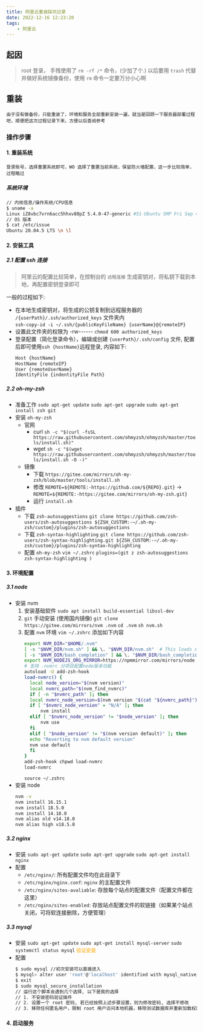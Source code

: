 ```yaml
---
title: 阿里云重装踩坑记录
date: 2022-12-16 12:23:20
tags:
	- 阿里云
---
```


## 起因

> root 登录， 手残使用了 `rm -rf /*` 命令，(少加了个.) 以后要用 `trash` 代替并做好系统镜像备份，使用 `rm` 命令一定要万分小心啊

## 重装

    由于没有做备份，只能重装了，环境和服务全部重新安装一遍，就当是回顾一下服务器部署过程吧，顺便把这次过程记录下来，方便以后查阅参考

### 操作步骤

#### 1. 重装系统

    登录账号，选择重置系统即可，WO 选择了重置当前系统，保留防火墙配置，这一步比较简单，过程略过

##### 系统环境

```bash
// 内核信息/操作系统/CPU信息
$ uname -a
Linux iZ8vbc7vrn6acc5hhxv80pZ 5.4.0-47-generic #51-Ubuntu SMP Fri Sep 4 19:50:52 UTC 2020 x86_64 x86_64 x86_64 GNU/Linux
// OS 版本
$ cat /etc/issue
Ubuntu 20.04.5 LTS \n \l
```

#### 2. 安装工具

##### 2.1 配置 ssh 连接

> 阿里云的配置比较简单，在控制台的 `远程连接` 生成密钥对，将私钥下载到本地，再配置密钥登录即可

一般的过程如下:

- 在本地生成密钥对，将生成的公钥复制到远程服务器的 `/{userPath}/.ssh/authorized_keys` 文件夹内  
   `ssh-copy-id -i ~/.ssh/{publicKeyFileName} {userName}@{remoteIP}`
- 设置此文件夹的权限为 -rw------
  `chmod 600 authorized_keys`
- 登录配置（简化登录命令），编辑或创建 `{userPath}/.ssh/config` 文件, 配置后即可使用`ssh {hostName}`远程登录, 内容如下:
  ```bash
  Host {hostName}
  HostName {remoteIP}
  User {remoteUserName}
  IdentityFile {indentityFile Path}
  ```

##### 2.2 oh-my-zsh

- 准备工作
  `sudo apt-get update`
  `sudo apt-get upgrade`
  `sudo apt-get install zsh git`
- 安装 `oh-my-zsh`
  - 官网
    - curl `sh -c "$(curl -fsSL https://raw.githubusercontent.com/ohmyzsh/ohmyzsh/master/tools/install.sh)"`
    - wget `sh -c "$(wget https://raw.githubusercontent.com/ohmyzsh/ohmyzsh/master/tools/install.sh -O -)"`
  - 镜像
    - 下载
      `https://gitee.com/mirrors/oh-my-zsh/blob/master/tools/install.sh`
    - 修改
      `REMOTE=${REMOTE:-https://github.com/${REPO}.git}` ->
      `REMOTE=${REMOTE:-https://gitee.com/mirrors/oh-my-zsh.git}`
    - 运行
      `install.sh`
- 插件
  - 下载 `zsh-autosuggestions`
    `git clone https://github.com/zsh-users/zsh-autosuggestions ${ZSH_CUSTOM:-~/.oh-my-zsh/custom}/plugins/zsh-autosuggestions`
  - 下载 `zsh-syntax-highlighting`
    `git clone https://github.com/zsh-users/zsh-syntax-highlighting.git ${ZSH_CUSTOM:-~/.oh-my-zsh/custom}/plugins/zsh-syntax-highlighting`
  - 配置 `oh-my-zsh`
    `vim ~/.zshrc`
    `plugins=(git z zsh-autosuggestions zsh-syntax-highlighting )`

#### 3. 环境配置

##### 3.1 node

- 安装 nvm
  1.  安装基础软件
      `sudo apt install build-essential libssl-dev`
  2.  `git` 手动安装 (使用国内镜像)
      `git clone https://gitee.com/mirrors/nvm .nvm`
      `cd .nvm`
      `sh nvm.sh`
  3.  配置 `nvm` 环境
      `vim ~/.zshrc`
      添加如下内容
      ```bash
      export NVM_DIR="$HOME/.nvm"
      [ -s "$NVM_DIR/nvm.sh" ] && \. "$NVM_DIR/nvm.sh"  # This loads nvm
      [ -s "$NVM_DIR/bash_completion" ] && \. "$NVM_DIR/bash_completion"  # This loads nvm bash_completion
      export NVM_NODEJS_ORG_MIRROR=https://npmmirror.com/mirrors/node
      # 支持 .nvmrc 分项目配置node版本功能
      autoload -U add-zsh-hook
      load-nvmrc() {
      	local node_version="$(nvm version)"
      	local nvmrc_path="$(nvm_find_nvmrc)"
      	if [ -n "$nvmrc_path" ]; then
      	local nvmrc_node_version=$(nvm version "$(cat "${nvmrc_path}")")
      	if [ "$nvmrc_node_version" = "N/A" ]; then
      		nvm install
      	elif [ "$nvmrc_node_version" != "$node_version" ]; then
      		nvm use
      	fi
      	elif [ "$node_version" != "$(nvm version default)" ]; then
      	echo "Reverting to nvm default version"
      	nvm use default
      	fi
      }
      add-zsh-hook chpwd load-nvmrc
      load-nvmrc
      ```
      `source ~/.zshrc`
- 安装 node
  ```bash
  nvm -v
  nvm install 16.15.1
  nvm install 18.5.0
  nvm install 14.18.0
  nvm alias old v14.18.0
  nvm alias high v18.5.0
  ```

##### 3.2 nginx

- 安装
  `sudo apt-get update`
  `sudo apt-get upgrade`
  `sudo apt-get install nginx`
- 配置
  - `/etc/nginx/`: 所有配置文件均在此目录下
  - `/etc/nginx/nginx.conf`: `nginx` 的主配置文件
  - `/etc/nginx/sites-avaliable`: 存放每个站点的配置文件（配置文件都在这里）
  - `/etc/nginx/sites-enabled`: 存放站点配置文件的软链接（如果某个站点关闭，可将软连接删除，方便管理）

##### 3.3 mysql

- 安装
  `sudo apt-get update`
  `sudo apt-get install mysql-server`
  `sudo systemctl status mysql` <span style="font-size: 13px;color: orange;">验证安装</span>
- 配置
  ```bash
  $ sudo mysql //初次安装可以直接进入
  $ mysql> alter user 'root'@'localhost' identified with mysql_native_password by 'yourpassword' //修改 root 密码
  $ exit
  $ sudo mysql_secure_installation
  // 运行这个脚本会遇到几个选择, 以下是我的选择
  // 1. 不安装密码验证插件
  // 2. 设置一个 root 密码, 若已经按照上述步骤设置，则为修改密码, 选择不修改
  // 3. 移除任何匿名用户，限制 root 用户访问本地机器，移除测试数据库并重新加载权限表
  ```

#### 4. 启动服务
